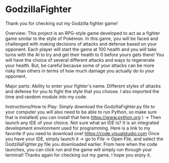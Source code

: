 # GodzillaFighter

Thank you for checking out my Godzilla fighter game!

Overview: This project is an RPG-style game developed to act as a fighter game similar to the style of Pokémon. In this game, you will be faced and challenged with making decisions of attacks and defense based on your opponent. Each player will start the game at 100 health and you will take turns with the AI to try and get their health to 0 before yours gets there! You will have the choice of several different attacks and ways to regenerate your health. But, be careful because some of your attacks can be more risky than others in terms of how much damage you actually do to your opponent.

Major parts: Ability to enter your fighter's name. Different styles of attacks and defense for you to fight the style that you choose. I also imported the time and random module into my code.

Instructions/How to Play: Simply download the GodzillaFighter.py file to your computer you will also need to be able to run Python, so make sure that is installed( you can install that here https://www.python.org ) -> Then launch any IDE of your choice. Not sure what an IDE is? It is an integrated development environment used for programming. Here is a link to my favorite if you need to download one! https://code.visualstudio.com Once you have your IDE, simply launch it -> go to File -> Open File, and select the GodzillaFighter.py file you downloaded earlier. From here when the code launches, you can click run and the game will simply run through your terminal! Thanks again for checking out my game, I hope you enjoy it.
